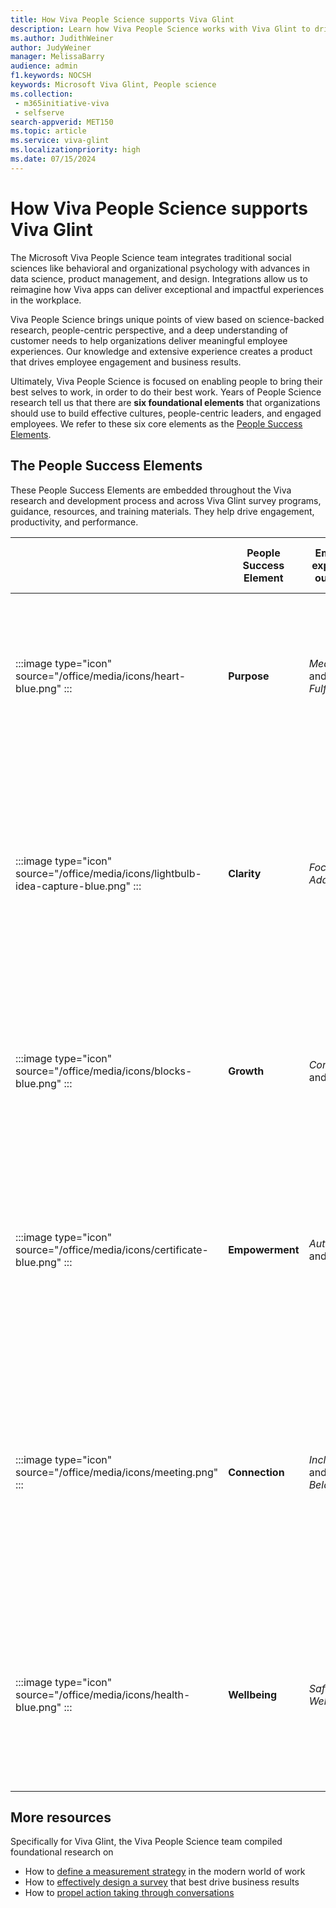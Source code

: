 ```yaml
---
title: How Viva People Science supports Viva Glint
description: Learn how Viva People Science works with Viva Glint to drive engagement, productivity, and performance.
ms.author: JudithWeiner
author: JudyWeiner
manager: MelissaBarry
audience: admin
f1.keywords: NOCSH
keywords: Microsoft Viva Glint, People science
ms.collection: 
 - m365initiative-viva
 - selfserve
search-appverid: MET150
ms.topic: article
ms.service: viva-glint
ms.localizationpriority: high
ms.date: 07/15/2024
---
```


# How Viva People Science supports Viva Glint

The Microsoft Viva People Science team integrates traditional social sciences like behavioral and organizational psychology with advances in data science, product management, and design. Integrations allow us to reimagine how Viva apps can deliver exceptional and impactful experiences in the workplace.

Viva People Science brings unique points of view based on science-backed research, people-centric perspective, and a deep understanding of customer needs to help organizations deliver meaningful employee experiences. Our knowledge and extensive experience creates a product that drives employee engagement and business results.

Ultimately, Viva People Science is focused on enabling people to bring their best selves to work, in order to do their best work. Years of People Science research tell us that there are **six foundational elements** that organizations should use to build effective cultures, people-centric leaders, and engaged employees. We refer to these six core elements as the [People Success Elements](https://techcommunity.microsoft.com/t5/viva-glint-blog/the-elements-of-people-success/ba-p/3791765). 

## The People Success Elements

These People Success Elements are embedded throughout the Viva research and development process and across Viva Glint survey programs, guidance, resources, and training materials. They help drive engagement, productivity, and performance.

||People Success Element|Employee experience outcomes|Employee critical needs being met|
|-----|----------|----------|-------------------|
|:::image type="icon" source="/office/media/icons/heart-blue.png" :::|**Purpose**|*Meaning* and *Fulfillment*|I see how I'm part of something bigger than myself – how the work I do has a meaningful impact on others and helps drive organization success.​|
|:::image type="icon" source="/office/media/icons/lightbulb-idea-capture-blue.png" :::|**Clarity**|*Focus* and *Adaptability*|I know what success looks like and how to prioritize. I know when I'm on track, and I get regular feedback that helps me change course as needed and make progress towards my goals.​|
|:::image type="icon" source="/office/media/icons/blocks-blue.png" :::|**Growth**|*Competence* and *Impact*| I maximize my strengths, take on challenging work, learn new skills, and diversify my experience to expand my impact and my opportunities.|
|:::image type="icon" source="/office/media/icons/certificate-blue.png" :::|**Empowerment**|*Autonomy* and *Trust*| I have access to the information, people, tools, and resources to work effectively. I'm trusted to make decisions, take risks, and try new approaches in my work.​|
|:::image type="icon" source="/office/media/icons/meeting.png" :::|**Connection**|*Inclusion* and *Belonging*|I feel a sense of belonging as a uniquely valued, trusted, and integral member of a diverse community of people who appreciate my contributions. I have collaborative and high-quality relationships with my colleagues.|
|:::image type="icon" source="/office/media/icons/health-blue.png" :::|**Wellbeing**| *Safety* and *Wellness*| I'm respected and feel safe, secure, and equitably treated. I'm entrusted with the flexibility to best direct my talents, time, and energy to maintain my health and happiness.​|

## More resources

Specifically for Viva Glint, the Viva People Science team compiled foundational research on 
- How to [define a measurement strategy](https://adoption.microsoft.com/files/viva/glint/Defining-a-measurement-strategy.pdf) in the modern world of work
- How to [effectively design a survey](https://adoption.microsoft.com/files/viva/glint/Survey-design-principles-with-Microsoft-Viva-Glint.pdf) that best drive business results
- How to [propel action taking through conversations](https://adoption.microsoft.com/files/viva/glint/Propel-action-taking-through-conversations-with-Microsoft-Viva-Glint.pdf)
